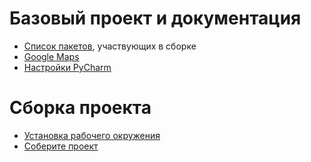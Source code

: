 # Базовый проект и документация
* [Список пакетов](docs/packages.md), участвующих в сборке
* [Google Maps](docs/google.md)
* [Настройки PyCharm](docs/pycharm.md)

# Сборка проекта
* [Установка рабочего окружения](https://github.com/AlexElizard/env-doc)
* [Соберите проект](docs/build.md)
